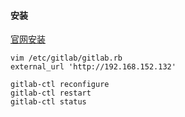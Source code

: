 #### 安装
[官网安装](https://about.gitlab.com/install/?version=ce#centos-7)
```
vim /etc/gitlab/gitlab.rb
external_url 'http://192.168.152.132'

gitlab-ctl reconfigure
gitlab-ctl restart
gitlab-ctl status
```